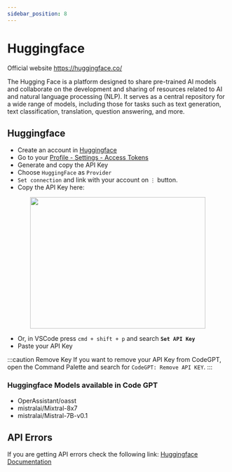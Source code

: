 ```yaml
---
sidebar_position: 8
---
```


# Huggingface

Official website https://huggingface.co/

The Hugging Face is a platform designed to share pre-trained AI models and collaborate on the development and sharing of resources related to AI and natural language processing (NLP). It serves as a central repository for a wide range of models, including those for tasks such as text generation, text classification, translation, question answering, and more.

## Huggingface
- Create an account in [Huggingface](https://huggingface.co/)
- Go to your [Profile - Settings - Access Tokens](https://huggingface.co/settings/tokens)
- Generate and copy the API Key
- Choose `HuggingFace` as `Provider`
- `Set connection` and link with your account on `⋮` button.
- Copy the API Key here:
  
<p align="center">
      <img width="400" height="300" src="https://github.com/davila7/code-gpt-docs/assets/37567214/dd106264-9524-48ad-9fb7-593b917b677a" />
</p>
 
- Or, in VSCode press `cmd + shift + p` and search **`Set API Key`**
- Paste your API Key

:::caution Remove Key
If you want to remove your API Key from CodeGPT, open the Command Palette and search for `CodeGPT: Remove API KEY`.
:::

### Huggingface Models available in Code GPT
- OperAssistant/oasst
-  mistralai/Mixtral-8x7
- mistralai/Mistral-7B-v0.1

## API Errors
If you are getting API errors check the following link: [Huggingface Documentation](https://huggingface.co/docs/inference-endpoints/index)

